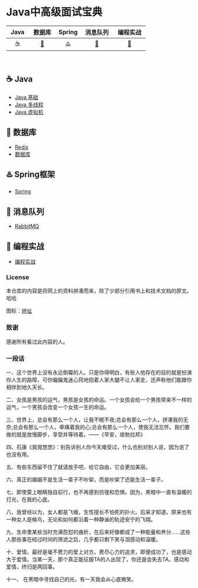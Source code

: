 # Java中高级面试宝典

| &nbsp;Java&nbsp; | &nbsp;数据库&nbsp; | Spring| &nbsp;消息队列&nbsp; | &nbsp;编程实战&nbsp; | 
| :------: | :------: | :------: | :------: | :------: | 
| [:coffee:](#coffee-java) | [:floppy_disk:](#floppy_disk-数据库) | [:hotsprings:](#hotsprings-Spring) |[:rabbit:](#rabbit-消息队列) |[:bear:](#bear-编程实战) |
<br>

## :coffee: Java

- [Java 基础](https://github.com/robert202003/Java-Notes/blob/master/docs/java.md)
- [Java 多线程](https://github.com/robert202003/Java-Notes/blob/master/docs/multithread.md)
- [Java 虚拟机](https://github.com/robert202003/Java-Notes/blob/master/docs/jvm.md)

## :floppy_disk: 数据库

- [Redis](https://github.com/robert202003/Java-Notes/blob/master/docs/redis.md)
- [数据库](https://github.com/robert202003/Java-Notes/blob/master/docs/database.md)

## :hotsprings: Spring框架

- [Spring](https://github.com/robert202003/Java-Notes/blob/master/docs/spring.md)

## :rabbit: 消息队列

- [RabbitMQ](https://github.com/robert202003/Java-Notes/blob/master/docs/rabbit.md)

## :bear: 编程实战

- [编程实战](https://github.com/robert202003/Java-Notes/blob/master/docs/practice.md)

### License

本仓库的内容是将网上的资料拼凑而来，除了少部分引用书上和技术文档的原文。哈哈

图标：[地址](https://www.webfx.com/tools/emoji-cheat-sheet/)

### 致谢

感谢所有看过此内容的人。

### 一段话

一、这个世界上没有永远倒霉的人。只是你得明白，有些人他存在的目的就是扮演你人生的路障，可你偏偏鬼迷心窍地抱着人家大腿不让人家走，还声称他们能跟你相伴到地久天长。

二、女孩是男孩的运气，男孩是女孩的命运。一个女孩会给一个男孩带来不一样的运气，一个男孩会改变一个女孩一生的命运。

三、世界上，总会有那么一个人，让我不眠不夜;总会有那么一个人，拼凑我的无奈;总会有那么一个人，牵痛着我的心;总会有那么一个人，使我无法忘怀。我们要做的就是放慢脚步，享受并等待着。——《早安，琅勃拉邦》

四、石康《晃晃悠悠》：别告诉别人你今天难受过，什么也别对别人说，因为说了也没有用。

五、有些东西留不住了就请放手吧，给它自由，它会更加美丽。

六、真正的婚姻不是生活一辈子不吵架，而是吵架了还能生活一辈子。

七、即使蒙上眼睛独自前行，也不再感到彷徨和恐惧。因为，黑暗中一直有温暖的灯光，在我的心底。

八、我曾经以为，女人都是飞蛾，生性擅长不怕死的扑火。后来才知道，原来也有一种女人是候鸟，无论和如何都沿着一种静谧的轨迹安宁的飞翔。

九、生命里某些当时充满怨怼的曲折，在后来好像都成了一种能量和养分……这些人那些事在经过时间的筛滤之后，几乎都只剩下笑与泪感动和温暖。

十、爱情，最好是毫不费力的爱上对方。费尽心力的追求，即便成功了，也是感动大于爱情。当某一天，那个真正能征服TA的人出现了，你还是会失去TA。感动和爱情，终归是两回事。

十一、 在黑暗中寻找自己的光，有一天我会从心底微笑。
